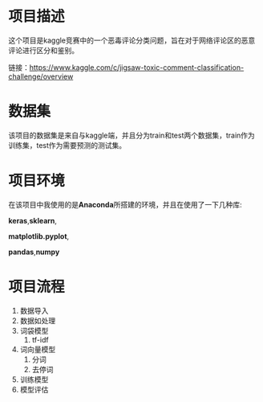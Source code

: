 
# 项目描述

这个项目是kaggle竞赛中的一个恶毒评论分类问题，旨在对于网络评论区的恶意评论进行区分和鉴别。


链接：https://www.kaggle.com/c/jigsaw-toxic-comment-classification-challenge/overview

# 数据集

该项目的数据集是来自与kaggle端，并且分为train和test两个数据集，train作为训练集，test作为需要预测的测试集。

# 项目环境

在该项目中我使用的是**Anaconda**所搭建的环境，并且在使用了一下几种库:

**keras**,**sklearn**,

**matplotlib.pyplot**,

**pandas**,**numpy**

# 项目流程

1. 数据导入 
2. 数据如处理
  1. 词袋模型
      1. tf-idf
  2. 词向量模型
      1. 分词
      2. 去停词
3. 训练模型
4. 模型评估
